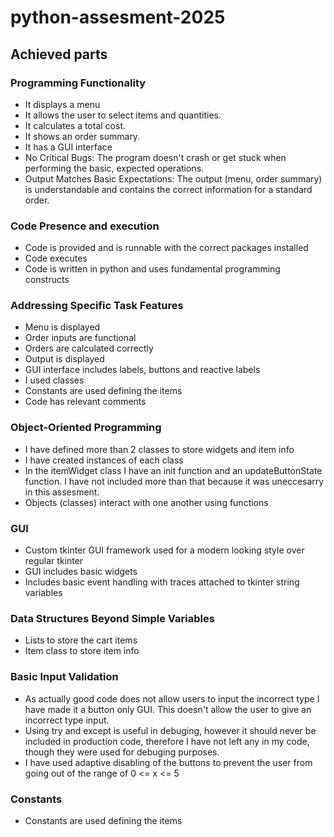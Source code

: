 # python-assesment-2025

## Achieved parts

### Programming Functionality
- It displays a menu
- It allows the user to select items and quantities.
- It calculates a total cost.
- It shows an order summary.
- It has a GUI interface
- No Critical Bugs: The program doesn't crash or get stuck when performing the basic, expected operations.
- Output Matches Basic Expectations: The output (menu, order summary) is understandable and contains the correct information for a standard order.

### Code Presence and execution
- Code is provided and is runnable with the correct packages installed
- Code executes
- Code is written in python and uses fundamental programming constructs

### Addressing Specific Task Features
- Menu is displayed
- Order inputs are functional
- Orders are calculated correctly
- Output is displayed
- GUI interface includes labels, buttons and reactive labels
- I used classes
- Constants are used defining the items
- Code has relevant comments

### Object-Oriented Programming
- I have defined more than 2 classes to store widgets and item info
- I have created instances of each class
- In the itemWidget class I have an init function and an updateButtonState function. I have not included more than that because it was uneccesarry in this assesment.
- Objects (classes) interact with one another using functions

### GUI
- Custom tkinter GUI framework used for a modern looking style over regular tkinter
- GUI includes basic widgets
- Includes basic event handling with traces attached to tkinter string variables

### Data Structures Beyond Simple Variables
- Lists to store the cart items
- Item class to store item info

### Basic Input Validation
- As actually good code does not allow users to input the incorrect type I have made it a button only GUI. This doesn't allow the user to give an incorrect type input.
- Using try and except is useful in debuging, however it should never be included in production code, therefore I have not left any in my code, though they were used for debuging purposes.
- I have used adaptive disabling of the buttons to prevent the user from going out of the range of 0 <= x <= 5

### Constants
- Constants are used defining the items